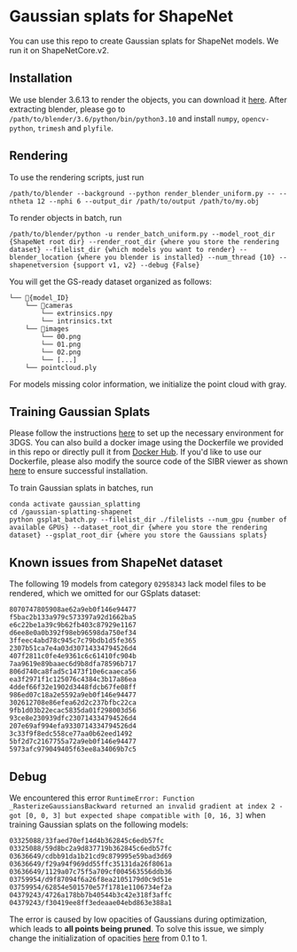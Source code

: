 # Gaussian splats for ShapeNet
You can use this repo to create Gaussian splats for ShapeNet models. We run it on ShapeNetCore.v2.
## Installation
We use blender 3.6.13 to render the objects, you can download it [here](https://mirrors.ocf.berkeley.edu/blender/release/Blender3.6/blender-3.6.13-linux-x64.tar.xz). After extracting blender, please go to ```/path/to/blender/3.6/python/bin/python3.10``` and install ```numpy```, ```opencv-python```, ```trimesh``` and ```plyfile```.

## Rendering
To use the rendering scripts, just run
```
/path/to/blender --background --python render_blender_uniform.py -- --ntheta 12 --nphi 6 --output_dir /path/to/output /path/to/my.obj
```

To render objects in batch, run
```
/path/to/blender/python -u render_batch_uniform.py --model_root_dir {ShapeNet root dir} --render_root_dir {where you store the rendering dataset} --filelist_dir {which models you want to render} --blender_location {where you blender is installed} --num_thread {10} --shapenetversion {support v1, v2} --debug {False}
```

You will get the GS-ready dataset organized as follows:
```
└── 📁{model_ID}
    └── 📁cameras
        └── extrinsics.npy
        └── intrinsics.txt
    └── 📁images
        └── 00.png
        └── 01.png
        └── 02.png
        └── [...]
    └── pointcloud.ply
```

For models missing color information, we initialize the point cloud with gray.

## Training Gaussian Splats
Please follow the instructions [here](https://github.com/graphdeco-inria/gaussian-splatting/blob/8a70a8cd6f0d9c0a14f564844ead2d1147d5a7ac/README.md) to set up the necessary environment for 3DGS. You can also build a docker image using the Dockerfile we provided in this repo or directly pull it from [Docker Hub](https://hub.docker.com/r/clchen2133/gsplat). If you'd like to use our Dockerfile, please also modify the source code of the SIBR viewer as shown [here](https://github.com/graphdeco-inria/gaussian-splatting/issues/965#issuecomment-2323401099) to ensure successful installation.

To train Gaussian splats in batches, run
```
conda activate gaussian_splatting
cd /gaussian-splatting-shapenet
python gsplat_batch.py --filelist_dir ./filelists --num_gpu {number of available GPUs} --dataset_root_dir {where you store the rendering dataset} --gsplat_root_dir {where you store the Gaussians splats}
```

## Known issues from ShapeNet dataset
The following 19 models from category `02958343` lack model files to be rendered, which we omitted for our GSplats dataset:
```
8070747805908ae62a9eb0f146e94477 
f5bac2b133a979c573397a92d1662ba5 
e6c22be1a39c9b62fb403c87929e1167 
d6ee8e0a0b392f98eb96598da750ef34 
3ffeec4abd78c945c7c79bdb1d5fe365 
2307b51ca7e4a03d30714334794526d4 
407f2811c0fe4e9361c6c61410fc904b 
7aa9619e89baaec6d9b8dfa78596b717 
806d740ca8fad5c1473f10e6caaeca56 
ea3f2971f1c125076c4384c3b17a86ea 
4ddef66f32e1902d3448fdcb67fe08ff 
986ed07c18a2e5592a9eb0f146e94477 
302612708e86efea62d2c237bfbc22ca 
9fb1d03b22ecac5835da01f298003d56 
93ce8e230939dfc230714334794526d4 
207e69af994efa9330714334794526d4 
3c33f9f8edc558ce77aa0b62eed1492 
5bf2d7c2167755a72a9eb0f146e94477 
5973afc979049405f63ee8a34069b7c5
```

## Debug
We encountered this error `RuntimeError: Function _RasterizeGaussiansBackward returned an invalid gradient at index 2 - got [0, 0, 3] but expected shape compatible with [0, 16, 3]` when training Gaussian splats on the following models:
```
03325088/33faed70ef14d4b362845c6edb57fc
03325088/59d8bc2a9d837719b362845c6edb57fc
03636649/cdbb91da1b21cd9c879995e59bad3d69
03636649/f29a94f969dd55ffc35131da26f8061a
03636649/1129a07c75f5a709cf004563556ddb36
03759954/d9f87094f6a26f8ea2105179d0c9d51e
03759954/62854e501570e57f1781e1106734ef2a
04379243/4726a178bb7b40544b3c42e318f3affc
04379243/f30419ee8ff3edeaae04ebd863e388a1
```

The error is caused by low opacities of Gaussians during optimization, which leads to **all points being pruned**. To solve this issue, we simply change the initialization of opacities [here](https://github.com/graphdeco-inria/gaussian-splatting/blob/472689c0dc70417448fb451bf529ae532d32c095/scene/gaussian_model.py#L139) from 0.1 to 1.
